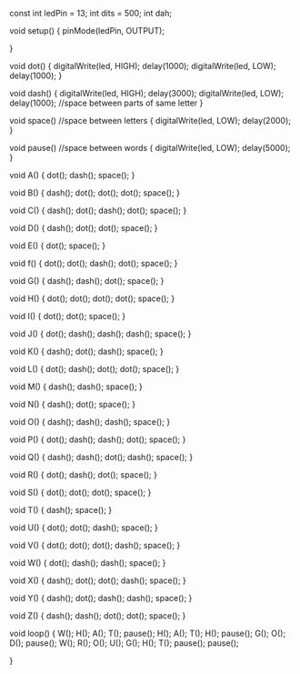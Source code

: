const int ledPin = 13;
int dits = 500;
int dah;

void setup()
{
pinMode(ledPin, OUTPUT);
  
}


void dot()
{
  digitalWrite(led, HIGH); 
  delay(1000); 
  digitalWrite(led, LOW); 
  delay(1000);
}

void dash() 
{
  digitalWrite(led, HIGH); 
  delay(3000); 
  digitalWrite(led, LOW); 
  delay(1000);  //space between parts of same letter 
} 

void space() //space between letters
{
  digitalWrite(led, LOW); 
  delay(2000); 
} 

void pause() //space between words
{
  digitalWrite(led, LOW); 
  delay(5000); 
} 

void A() 
{ dot(); dash(); space(); 
} 

void B()
{ dash(); dot(); dot(); dot(); space(); 
}

void C()
{ dash(); dot(); dash(); dot(); space(); 
}

void D()
{ dash(); dot(); dot(); space(); 
} 

void E() 
{ dot(); space();
}

void f() 
{ dot(); dot(); dash(); dot(); space(); 
}

void G()
{ dash(); dash(); dot(); space();
} 

void H()
{ dot(); dot(); dot(); dot(); space(); 
}

void I()
{ dot(); dot(); space(); 
} 

void J()
{ dot(); dash(); dash(); dash(); space(); 
}

void K()
{ dash(); dot(); dash(); space(); 
}

void L()
{ dot(); dash(); dot(); dot(); space(); 
}

void M()
{ dash(); dash(); space(); 
}

void N() 
{ dash(); dot(); space(); 
}

void O()
{ dash(); dash(); dash(); space();
} 

void P()
{ dot(); dash(); dash(); dot(); space(); 
}

void Q() 
{ dash(); dash(); dot(); dash(); space(); 
} 

void R()
{ dot(); dash(); dot(); space();
}

void S()
{ dot(); dot(); dot(); space(); 
}

void T()
{ dash(); space(); 
}

void U() 
{ dot(); dot(); dash(); space();
}

void V()
{ dot(); dot(); dot(); dash(); space(); 
} 

void W() 
{ dot(); dash(); dash(); space(); 
} 

void X()
{ dash(); dot(); dot(); dash(); space(); 
} 

void Y()
{ dash(); dot(); dash(); dash(); space(); 
} 

void Z()
{ dash(); dash(); dot(); dot(); space(); 
} 

  
void loop()
{
   W(); H(); A(); T(); pause(); H(); A(); T(); H(); pause(); G(); O(); D(); pause(); W(); R(); O(); U(); G(); H(); T(); pause(); pause(); 
        
     
}
